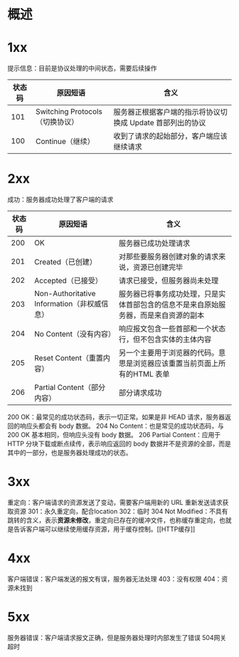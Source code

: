 # 概述

# 1xx
提示信息：目前是协议处理的中间状态，需要后续操作

| 状态码 | 原因短语                        | 含义                                                       |
| ------ | ------------------------------- | ---------------------------------------------------------- |
| 101    | Switching Protocols（切换协议） | 服务器正根据客户端的指示将协议切换成 Update 首部列出的协议 |
| 100       |            	Continue（继续）                     |       	收到了请求的起始部分，客户端应该继续请求                                                     |
# 2xx
成功：服务器成功处理了客户端的请求

| 状态码 | 原因短语                                    | 含义                                                                                 |
| ------ | ------------------------------------------- | ------------------------------------------------------------------------------------ |
| 200    | OK                                          | 服务器已成功处理请求                                                                 |
| 201    | Created（已创建）                           | 对那些要服务器创建对象的请求来说，资源已创建完毕                                     |
| 202    | Accepted（已接受）                          | 请求已接受，但服务器尚未处理                                                         |
| 203    | Non-Authoritative Information（非权威信息） | 服务器已将事务成功处理，只是实体首部包含的信息不是来自原始服务器，而是来自资源的副本 |
| 204    | No Content（没有内容）                      | 响应报文包含一些首部和一个状态行，但不包含实体的主体内容                             |
| 205    | Reset Content（重置内容）                   | 另一个主要用于浏览器的代码。意思是浏览器应该重置当前页面上所有的HTML 表单            |
| 206    | Partial Content（部分内容）                 | 	部分请求成功                                                                                     |

200 OK：最常见的成功状态码，表示一切正常。如果是非 HEAD 请求，服务器返回的响应头都会有 body 数据。
204 No Content：也是常见的成功状态码，与 200 OK 基本相同，但响应头没有 body 数据。
206 Partial Content：应用于 HTTP 分块下载或断点续传，表示响应返回的 body 数据并不是资源的全部，而是其中的一部分，也是服务器处理成功的状态。

# 3xx
重定向：客户端请求的资源发送了变动，需要客户端用新的 URL 重新发送请求获取资源
301：永久重定向，配合location
302：临时
304 Not Modified：不具有跳转的含义，表示**资源未修改**，重定向已存在的缓冲文件，也称缓存重定向，也就是告诉客户端可以继续使用缓存资源，用于缓存控制。[[HTTP缓存]] 
# 4xx
客户端错误：客户端发送的报文有误，服务器无法处理
403：没有权限
404：资源未找到
# 5xx
服务器错误：客户端请求报文正确，但是服务器处理时内部发生了错误
504网关超时